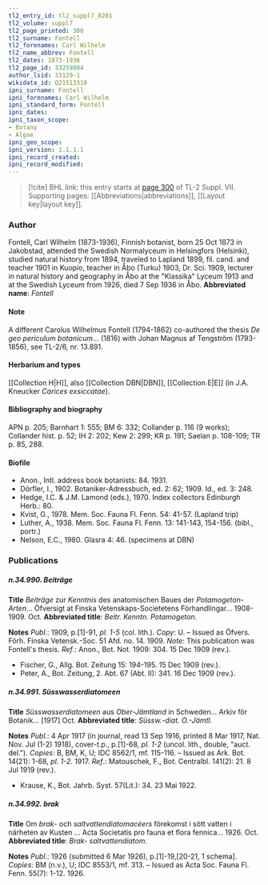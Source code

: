 ```yaml
---
tl2_entry_id: tl2_suppl7_0201
tl2_volume: suppl7
tl2_page_printed: 300
tl2_surname: Fontell
tl2_forenames: Carl Wilhelm
tl2_name_abbrev: Fontell
tl2_dates: 1873-1936
tl2_page_id: 33259804
author_lsid: 33129-1
wikidata_id: Q21513310
ipni_surname: Fontell
ipni_forenames: Carl Wilhelm
ipni_standard_form: Fontell
ipni_dates: 
ipni_taxon_scope: 
- Botany
- Algae
ipni_geo_scope: 
ipni_version: 1.1.1.1
ipni_record_created: 
ipni_record_modified:
---
```



> [!cite] BHL link: this entry starts at [page 300](https://www.biodiversitylibrary.org/page/33259804) of TL-2 Suppl. VII.
> Supporting pages: [[Abbreviations|abbreviations]], [[Layout key|layout key]].

### Author

Fontell, Carl Wilhelm (1873-1936), Finnish botanist, born 25 Oct 1873 in Jakobstad, attended the Swedish Normalyceum in Helsingfors (Helsinki), studied natural history from 1894, traveled to Lapland 1899, fil. cand. and teacher 1901 in Kuopio, teacher in Åbo (Turku) 1903, Dr. Sci. 1909, lecturer in natural history and geography in Åbo at the "Klassika" Lyceum 1913 and at the Swedish Lyceum from 1926, died 7 Sep 1936 in Åbo. 
**Abbreviated name**: *Fontell*

#### Note

A different Carolus Wilhelmus Fontell (1794-1862) co-authored the thesis *De geo periculum botanicum*... (1816) with Johan Magnus af Tengström (1793-1856), see TL-2/6, nr. 13.891.

#### Herbarium and types

[[Collection H|H]], also [[Collection DBN|DBN]], [[Collection E|E]] (in J.A. Kneucker *Carices exsiccatae*).

#### Bibliography and biography

APN p. 205; Barnhart 1: 555; BM 6: 332; Collander p. 116 (9 works); Collander hist. p. 52; IH 2: 202; Kew 2: 299; KR p. 191; Saelan p. 108-109; TR p. 85, 288.

#### Biofile

- Anon., Intl. address book botanists: 84. 1931.
- Dörfler, I., 1902. Botaniker-Adressbuch, ed. 2: 62; 1909. Id., ed. 3: 248.
- Hedge, I.C. & J.M. Lamond (eds.), 1970. Index collectors Edinburgh Herb.: 80.
- Kvist, G., 1978. Mem. Soc. Fauna Fl. Fenn. 54: 41-57. (Lapland trip)
- Luther, A., 1938. Mem. Soc. Fauna Fl. Fenn. 13: 141-143, 154-156. (bibl., portr.)
- Nelson, E.C., 1980. Glasra 4: 46. (specimens at DBN)

### Publications

##### n.34.990. Beiträge

**Title**
*Beiträge* zur *Kenntnis* des anatomischen Baues der *Potamogeton-Arten*... Öfversigt at Finska Vetenskaps-Societetens Förhandlingar... 1908-1909. Oct.
**Abbreviated title**: *Beitr. Kenntn. Potamogeton*.

**Notes**
*Publ*.: 1909, p.\[1\]-91, *pl. 1-5* (col. lith.). *Copy*: U. – Issued as Öfvers. Förh. Finska Vetensk.-Soc. 51 Afd. no. 14. 1909.
*Note*: This publication was Fontell's thesis.
*Ref*.: Anon., Bot. Not. 1909: 304. 15 Dec 1909 (rev.).
- Fischer, G., Allg. Bot. Zeitung 15: 194-195. 15 Dec 1909 (rev.).
- Peter, A., Bot. Zeitung, 2. Abt. 67 (Abt. II): 341. 16 Dec 1909 (rev.).

##### n.34.991. Süsswasserdiatomeen

**Title**
*Süsswasserdiatomeen* aus *Ober-Jämtland* in Schweden... Arkiv för Botanik... \[1917\] Oct.
**Abbreviated title**: *Süssw.-diat. O.-Jämtl.*

**Notes**
*Publ*.: 4 Apr 1917 (in journal, read 13 Sep 1916, printed 8 Mar 1917, Nat. Nov. Jul (1-2) 1918), cover-t.p., p.\[1\]-68, *pl. 1-2* (uncol. lith., double, "auct. del."). *Copies*: B, BM, K, U; IDC 8562/1, mf. 115-116. – Issued as Ark. Bot. 14(21): 1-68, *pl. 1-2.* 1917.
*Ref*.: Matouschek, F., Bot. Centralbl. 141(2): 21. 8 Jul 1919 (rev.).
- Krause, K., Bot. Jahrb. Syst. 57(Lit.): 34. 23 Mai 1922.

##### n.34.992. brak

**Title**
Om *brak*- och *saltvattendiatomacéers* förekomst i sött vatten i närheten av Kusten ... Acta Societatis pro fauna et flora fennica... 1926. Oct.
**Abbreviated title**: *Brak- saltvattendiatom.*

**Notes**
*Publ*.: 1926 (submitted 6 Mar 1926), p.\[1\]-19,\[20-21, 1 schema\]. *Copies*: BM (n.v.), U; IDC 8553/1, mf. 313. – Issued as Acta Soc. Fauna Fl. Fenn. 55(7): 1-12. 1926.

